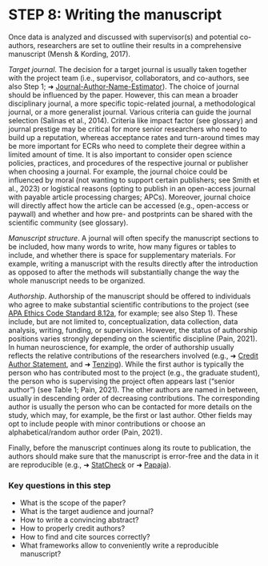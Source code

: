 # STEP 8: Writing the manuscript

Once data is analyzed and discussed with supervisor(s) and potential co-authors, researchers are set to outline their results in a comprehensive manuscript (Mensh & Kording, 2017). 

_Target journal_. The decision for a target journal is usually taken together with the project team (i.e., supervisor, collaborators, and co-authors, see also Step 1; ➜ [Journal-Author-Name-Estimator](https://jane.biosemantics.org/)). The choice of journal should be influenced by the paper. However, this can mean a broader disciplinary journal, a more specific topic-related journal, a methodological journal, or a more generalist journal. Various criteria can guide the journal selection (Salinas et al., 2014). Criteria like impact factor (see glossary) and journal prestige may be critical for more senior researchers who need to build up a reputation, whereas acceptance rates and turn-around times may be more important for ECRs who need to complete their degree within a limited amount of time. It is also important to consider open science policies, practices, and procedures of the respective journal or publisher when choosing a journal. For example, the journal choice could be influenced by moral (not wanting to support certain publishers; see Smith et al., 2023) or logistical reasons (opting to publish in an open-access journal with payable article processing charges; APCs). Moreover, journal choice will directly affect how the article can be accessed (e.g., open-access or paywall) and whether and how pre- and postprints can be shared with the scientific community (see glossary).

_Manuscript structure_. A journal will often specify the manuscript sections to be included, how many words to write, how many figures or tables to include, and whether there is space for supplementary materials. For example, writing a manuscript with the results directly after the introduction as opposed to after the methods will substantially change the way the whole manuscript needs to be organized. 

_Authorship_. Authorship of the manuscript should be offered to individuals who agree to make substantial scientific contributions to the project (see [APA Ethics Code Standard 8.12a](https://www.apa.org/ethics/code), for example; see also Step 1). These include, but are not limited to, conceptualization, data collection, data analysis, writing, funding, or supervision. However, the status of authorship positions varies strongly depending on the scientific discipline (Pain, 2021). In human neuroscience, for example, the order of authorship usually reflects the relative contributions of the researchers involved (e.g., ➜ [Credit Author Statement](https://www.elsevier.com/authors/policies-and-guidelines/credit-author-statement), and ➜ [Tenzing](https://rollercoaster.shinyapps.io/tenzing/)). While the first author is typically the person who has contributed most to the project (e.g., the graduate student), the person who is supervising the project often appears last (“senior author”) (see Table 1; Pain, 2021). The other authors are named in between, usually in descending order of decreasing contributions. The corresponding author is usually the person who can be contacted for more details on the study, which may, for example, be the first or last author. Other fields may opt to include people with minor contributions or choose an alphabetical/random author order (Pain, 2021).

Finally, before the manuscript continues along its route to publication, the authors should make sure that the manuscript is error-free and the data in it are reproducible (e.g., ➜ [StatCheck](https://michelenuijten.shinyapps.io/statcheck-web/) or ➜ [Papaja](https://github.com/crsh/papaja)).

### Key questions in this step
- What is the scope of the paper?
- What is the target audience and journal?
- How to write a convincing abstract?
- How to properly credit authors?
- How to find and cite sources correctly?
- What frameworks allow to conveniently write a reproducible manuscript?
